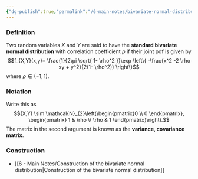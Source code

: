 ```yaml
---
{"dg-publish":true,"permalink":"/6-main-notes/bivariate-normal-distribution/","tags":["info","probability_theory"]}
---
```


### Definition

Two random variables $X$ and $Y$ are said to have the **standard bivariate normal distribution** with correlation coefficient $\rho$ if their joint pdf is given by
$$f_{X,Y}(x,y)= \frac{1}{2\pi \sqrt{ 1- \rho^2 }}\exp \left\{  -\frac{x^2 -2 \rho xy + y^2}{2(1- \rho^2)}  \right\}$$
where $\rho \in (-1,1)$.

### Notation

Write this as
$$(X,Y) \sim \mathcal{N}_{2}\left(\begin{pmatrix}0 \\ 0 \end{pmatrix}, \begin{pmatrix}
1 & \rho  \\
\rho & 1
\end{pmatrix}\right).$$
The matrix in the second argument is known as the **variance, covariance matrix**.

### Construction
+ [[6 - Main Notes/Construction of the bivariate normal distribution\|Construction of the bivariate normal distribution]]